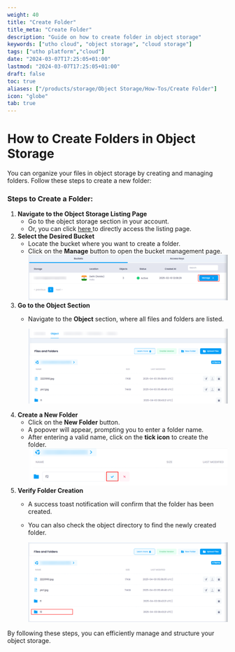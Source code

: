 ```yaml
---
weight: 40
title: "Create Folder"
title_meta: "Create Folder"
description: "Guide on how to create folder in object storage"
keywords: ["utho cloud", "object storage", "cloud storage"]
tags: ["utho platform","cloud"]
date: "2024-03-07T17:25:05+01:00"
lastmod: "2024-03-07T17:25:05+01:00"
draft: false
toc: true
aliases: ["/products/storage/Object Storage/How-Tos/Create Folder"]
icon: "globe"
tab: true
---
```


# **How to Create Folders in Object Storage**

You can organize your files in object storage by creating and managing folders. Follow these steps to create a new folder:

### **Steps to Create a Folder:**

1. **Navigate to the Object Storage Listing Page**
   * Go to the object storage section in your account.
   * Or, you can click [here ](https://console.utho.com/objectstorage "Object Storage Listing Page")to directly access the listing page.
2. **Select the Desired Bucket**
   * Locate the bucket where you want to create a folder.
   * Click on the **Manage** button to open the bucket management page.
     ![1743669778882](image/index/1743669778882.png)
3. **Go to the Object Section**
   * Navigate to the **Object** section, where all files and folders are listed.

     ![1743669842025](image/index/1743669842025.png)
4. **Create a New Folder**
   * Click on the **New Folder** button.
   * A popover will appear, prompting you to enter a folder name.
   * After entering a valid name, click on the **tick icon** to create the folder.
     ![1743669895183](image/index/1743669895183.png)
5. **Verify Folder Creation**
   * A success toast notification will confirm that the folder has been created.
   * You can also check the object directory to find the newly created folder.

     ![1743669944651](image/index/1743669944651.png)

By following these steps, you can efficiently manage and structure your object storage.
